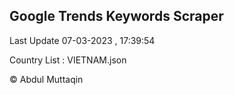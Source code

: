 

## Google Trends Keywords Scraper 
 
Last Update 07-03-2023 , 17:39:54

Country List :
VIETNAM.json



© Abdul Muttaqin 

